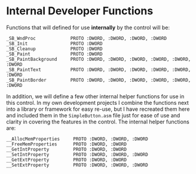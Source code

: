 # Internal Developer Functions

Functions that will defined for use **internally** by the control will be:

```x86asm
_SB_WndProc             PROTO :DWORD, :DWORD, :DWORD, :DWORD
_SB_Init                PROTO :DWORD
_SB_Cleanup             PROTO :DWORD
_SB_Paint               PROTO :DWORD
_SB_PaintBackground     PROTO :DWORD, :DWORD, :DWORD, :DWORD, :DWORD, :DWORD
_SB_PaintText           PROTO :DWORD, :DWORD, :DWORD, :DWORD, :DWORD, :DWORD
_SB_PaintBorder         PROTO :DWORD, :DWORD, :DWORD, :DWORD, :DWORD, :DWORD
```

In addition, we will define a few other internal helper functions for use in this control. In my own development projects I combine the functions next into a library or framework for easy re-use, but I have recreated them here and included them in the `SimpleButton.asm` file just for ease of use and clarity in covering the features in the control. The internal helper functions are:

```x86asm
__AllocMemProperties     PROTO :DWORD, :DWORD, :DWORD
__FreeMemProperties      PROTO :DWORD, :DWORD
__GetIntProperty         PROTO :DWORD, :DWORD
__SetIntProperty         PROTO :DWORD, :DWORD, :DWORD
__GetExtProperty         PROTO :DWORD, :DWORD
__SetExtProperty         PROTO :DWORD, :DWORD, :DWORD
```

##### 



